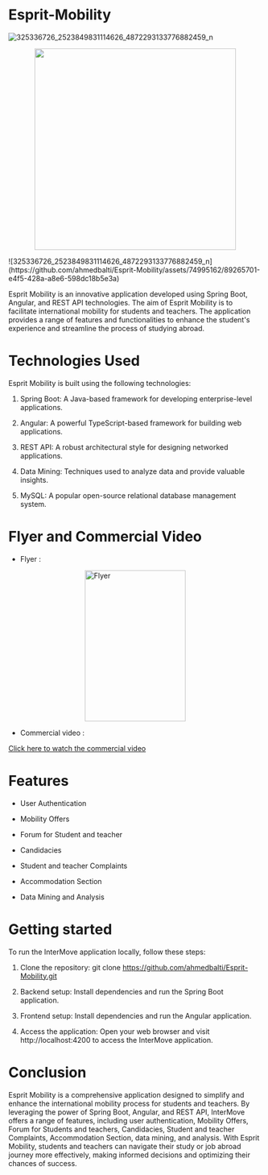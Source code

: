 # Esprit-Mobility
![325336726_2523849831114626_4872293133776882459_n](https://github.com/ahmedbalti/Esprit-Mobility/assets/74995162/2e917f57-adf2-4aa0-9251-bc6a7250090f) 

<p align="center">
  <img src="https://user-images.githubusercontent.com/61552366/238189892-820dd8e4-d908-439b-8ea3-e008dac869e0.png" width="400">
</p>
![325336726_2523849831114626_4872293133776882459_n](https://github.com/ahmedbalti/Esprit-Mobility/assets/74995162/89265701-e4f5-428a-a8e6-598dc18b5e3a)


Esprit Mobility is an innovative application developed using Spring Boot, Angular, and REST API technologies. The aim of Esprit Mobility is to facilitate international mobility for students and teachers. The application provides a range of features and functionalities to enhance the student's experience and streamline the process of studying abroad.

# Technologies Used
Esprit Mobility is built using the following technologies:

1. Spring Boot: A Java-based framework for developing enterprise-level applications.

2. Angular: A powerful TypeScript-based framework for building web applications.

3. REST API: A robust architectural style for designing networked applications.

4. Data Mining: Techniques used to analyze data and provide valuable insights.

5. MySQL: A popular open-source relational database management system.

# Flyer and Commercial Video

- Flyer :

<div style="display: flex; justify-content: center;">
  <img src="https://github.com/ahmedbalti/Esprit-Mobility/assets/74995162/6086e23a-f8b0-4a17-bd45-98bc1db70ff5" alt="Flyer" style="width: 200px; height: 300px;">
</div>



- Commercial video :

[Click here to watch the commercial video](https://www.youtube.com/watch?v=JS0b-QAObjk&t=)

# Features

- User Authentication

- Mobility Offers

- Forum for Student and teacher 

- Candidacies

- Student and teacher Complaints

- Accommodation Section

- Data Mining and Analysis

# Getting started

To run the InterMove application locally, follow these steps:

1. Clone the repository: git clone https://github.com/ahmedbalti/Esprit-Mobility.git

2. Backend setup: Install dependencies and run the Spring Boot application.

3. Frontend setup: Install dependencies and run the Angular application.

4. Access the application: Open your web browser and visit http://localhost:4200 to access the InterMove application.

# Conclusion

Esprit Mobility is a comprehensive application designed to simplify and enhance the international mobility process for students and teachers. By leveraging the power of Spring Boot, Angular, and REST API, InterMove offers a range of features, including user authentication, Mobility Offers, Forum for Students and teachers, Candidacies, Student and teacher Complaints, Accommodation Section, data mining, and analysis. With Esprit Mobility, students and teachers can navigate their study or job abroad journey more effectively, making informed decisions and optimizing their chances of success.
